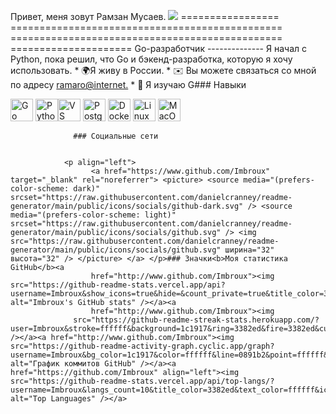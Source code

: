 Привет, меня зовут Рамзан Мусаев. ![](https://user-images.githubusercontent.com/18350557/176309783-0785949b-9127-417c-8b55-ab5a4333674e.gif) ================= =============================================== =============================================== ===================== Go-разработчик -------------- Я начал с Python, пока решил, что Go и бэкенд-разработка, которую я хочу использовать. * 🌍Я живу в России. * ✉️ Вы можете связаться со мной по адресу [ramaro@internet.](mailto:ramaro@internet.ru)[](mailto:ramaro@internet.ru) * 🧠 Я изучаю G### Навыки 
<p align="left">
 <a href="https://go.dev/doc/" target="_blank" rel="noreferrer"><img src="https://raw.githubusercontent.com/danielcranney/readme-generator/main/public/icons/skills/go-colored.svg" width="36" height="36" alt="Go" /></a> <a href="https://www.python.org/" target="_blank" rel="noreferrer"><img src="https://raw.githubusercontent.com/danielcranney/readme-generator/main/public/icons/skills/python-colored.svg" width="36" height="36" alt="Python" /></a><a href="https://code.visualstudio.com/" target="_blank" rel="noreferrer"><img src="https://raw.githubusercontent.com/danielcranney/readme-generator/main/public/icons/skills/visualstudiocode.svg" width="36" height="36" alt="VS Code" /></a> <a href="https://www.postgresql.org/" target="_blank" rel="noreferrer"><img src="https://raw.githubusercontent.com/danielcranney/readme-generator/main/public/icons/skills/postgresql-colored.svg" width="36" height="36" alt="PostgreSQL" /></a> <a href="https://www.docker.com/" target="_blank" rel="noreferrer"><img src="https://raw.githubusercontent.com/danielcranney/readme-generator/main/public/icons/skills/docker-colored.svg" width="36" height="36" alt="Docker" /></a> <a href="https://www.linux.org" target="_blank" rel="noreferrer"><img src="https://raw.githubusercontent.com/danielcranney/readme-generator/main/public/icons/skills/linux-colored.svg" width="36" height="36" alt="Linux" /></a> <a href="https://apple.com" target="_blank" rel="noreferrer"><img src="https://raw.githubusercontent.com/danielcranney/readme-generator/main/public/icons/skills/macos-colored.svg" width="36" height="36" alt="MacOS" /></a> 
                    </p>
                    
                  ### Социальные сети
                  
                   
                <p align="left"> 
                      <a href="https://www.github.com/Imbroux" target="_blank" rel="noreferrer"> <picture> <source media="(prefers-color-scheme: dark)" srcset="https://raw.githubusercontent.com/danielcranney/readme-generator/main/public/icons/socials/github-dark.svg" /> <source media="(prefers-color-scheme: light)" srcset="https://raw.githubusercontent.com/danielcranney/readme-generator/main/public/icons/socials/github.svg" /> <img src="https://raw.githubusercontent.com/danielcranney/readme-generator/main/public/icons/socials/github.svg" ширина="32" высота="32" /> </picture> </a> </p>### Значки<b>Моя статистика GitHub</b><a
                      href="http://www.github.com/Imbroux"><img src="https://github-readme-stats.vercel.app/api?username=Imbroux&show_icons=true&hide=&count_private=true&title_color=3382ed&text_color=ffffff&icon_color=0891b2&bg_color=1c1917&hide_border=true&show_icons=true" alt="Imbroux's GitHub stats" /></a><a
                      href="http://www.github.com/Imbroux"><img
                  src="https://github-readme-streak-stats.herokuapp.com/?user=Imbroux&stroke=ffffff&background=1c1917&ring=3382ed&fire=3382ed&currStreakNum=ffffff&currStreakLabel=3382ed&sideNums=ffffff&sideLabels=ffffff&dates=ffffff&hide_border=true" /></a><a href="http://www.github.com/Imbroux"><img src="https://github-readme-activity-graph.cyclic.app/graph?username=Imbroux&bg_color=1c1917&color=ffffff&line=0891b2&point=ffffff&area_color=1c1917&area=true&hide_border=true&custom_title=GitHub%20Commits%20Graph" alt="График коммитов GitHub" /></a><a href="https://github.com/Imbroux" align="left"><img src="https://github-readme-stats.vercel.app/api/top-langs/?username=Imbroux&langs_count=10&title_color=3382ed&text_color=ffffff&icon_color=0891b2&bg_color=1c1917&hide_border=true&locale=en&custom_title=Top%20%Languages" alt="Top Languages" /></a>

